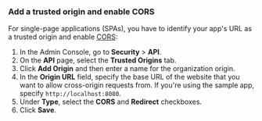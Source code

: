 ### Add a trusted origin and enable CORS

For single-page applications (SPAs), you have to identify your app's URL as a trusted origin and enable [CORS](/docs/guides/enable-cors/):

1. In the Admin Console, go to **Security** > **API**.
1. On the **API** page, select the **Trusted Origins** tab.
1. Click **Add Origin** and then enter a name for the organization origin.
1. In the **Origin URL** field, specify the base URL of the website that you want to allow cross-origin requests from. If you're using the sample app, specify `http://localhost:8080`.
1. Under **Type**, select the **CORS** and **Redirect** checkboxes.
1. Click **Save**.
